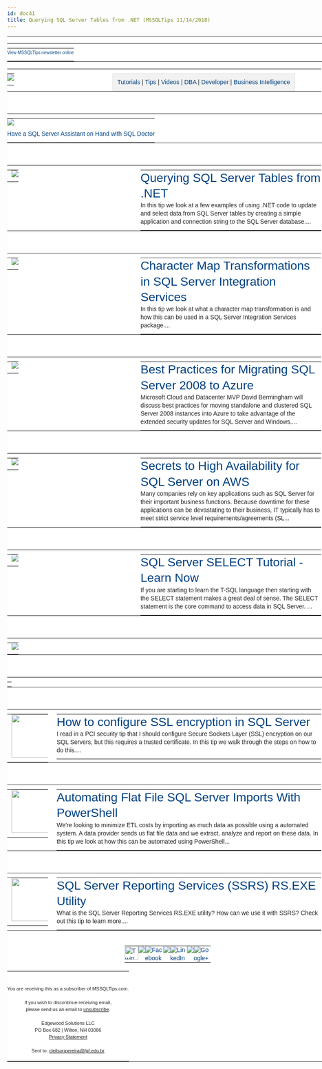 ```yaml
---
id: doc41
title: Querying SQL Server Tables from .NET (MSSQLTips 11/14/2018)
---
```



<tbody><tr style="vertical-align:top;text-align:left;padding:0" align="left">
<td style="word-break:break-word;border-collapse:collapse!important;vertical-align:top;text-align:center;color:#222222;font-family:Helvetica,Arial,sans-serif;font-weight:normal;line-height:19px;font-size:14px;margin:0;padding:0" valign="top" align="center">
<center style="width:100%;min-width:745px">
<table style="border-spacing:0;border-collapse:collapse;vertical-align:top;text-align:inherit;width:745px;margin:0 auto;padding:0;background:#ffffff" bgcolor="#ffffff">
<tbody><tr style="vertical-align:top;text-align:left;padding:0" align="left">
<td style="word-break:break-word;border-collapse:collapse!important;vertical-align:top;text-align:left;color:#222222;font-family:Helvetica,Arial,sans-serif;font-weight:normal;line-height:19px;font-size:14px;margin:0;padding:0" valign="top" align="left">
<table style="border-spacing:0;border-collapse:collapse;vertical-align:top;text-align:left;width:100%;display:block;background:white;padding:0px" bgcolor="white">
<tbody><tr style="vertical-align:top;text-align:left;padding:0" align="left">
<td style="word-break:break-word;border-collapse:collapse!important;vertical-align:top;text-align:left;color:#222222;font-family:Helvetica,Arial,sans-serif;font-weight:normal;line-height:19px;font-size:14px;margin:0;padding:10px 0px 0px" valign="top" align="left">
<table style="border-spacing:0;border-collapse:collapse;vertical-align:top;text-align:left;width:745px;margin:0 auto;padding:0">
<tbody><tr style="vertical-align:top;text-align:left;padding:0" align="left">
<td style="text-align:center;word-break:break-word;border-collapse:collapse!important;vertical-align:top;color:#222222;font-family:Helvetica,Arial,sans-serif;font-weight:normal;line-height:19px;font-size:14px;margin:0;padding:0px 0px 10px" valign="top" align="center">
<small style="font-size:10px"><a href="https://www.mssqltips.com/tc.asp?n=3775&amp;u=184094&amp;l=https://www.mssqltips.com/newsletterarchive.asp?id=3775" style="color:#004080;text-decoration:none" target="_blank" data-saferedirecturl="https://www.google.com/url?hl=pt-BR&amp;q=https://www.mssqltips.com/tc.asp?n%3D3775%26u%3D184094%26l%3Dhttps://www.mssqltips.com/newsletterarchive.asp?id%3D3775&amp;source=gmail&amp;ust=1571155770301000&amp;usg=AFQjCNGt7-XfYdeBZ7DOul99NS5zr3dmcw">View MSSQLTips newsletter online</a></small>
</td>
<td style="word-break:break-word;border-collapse:collapse!important;vertical-align:top;text-align:left;width:0px;color:#222222;font-family:Helvetica,Arial,sans-serif;font-weight:normal;line-height:19px;font-size:14px;margin:0;padding:0" valign="top" align="left"></td>
</tr>
</tbody></table>
</td>
</tr>
</tbody></table>
<table style="border-spacing:0;border-collapse:collapse;vertical-align:top;text-align:left;width:100%;display:block;background:white;padding:0px" bgcolor="white">
<tbody><tr style="vertical-align:top;text-align:left;padding:0" align="left">
<td style="word-break:break-word;border-collapse:collapse!important;vertical-align:top;text-align:left;color:#222222;font-family:Helvetica,Arial,sans-serif;font-weight:normal;line-height:19px;font-size:14px;margin:0;padding:10px 20px 0px 0px" valign="top" align="left">
<table style="border-spacing:0;border-collapse:collapse;vertical-align:top;text-align:left;width:225px;margin:0 auto;padding:0">
<tbody><tr style="vertical-align:top;text-align:left;padding:0" align="left">
<td style="word-break:break-word;border-collapse:collapse!important;vertical-align:top;text-align:left;color:#222222;font-family:Helvetica,Arial,sans-serif;font-weight:normal;line-height:19px;font-size:14px;margin:0;padding:0px 0px 10px" valign="top" align="left">
<a href="https://www.mssqltips.com/tc.asp?n=3775&amp;u=184094&amp;l=https://www.mssqltips.com" style="color:#004080;text-decoration:none" target="_blank" data-saferedirecturl="https://www.google.com/url?hl=pt-BR&amp;q=https://www.mssqltips.com/tc.asp?n%3D3775%26u%3D184094%26l%3Dhttps://www.mssqltips.com&amp;source=gmail&amp;ust=1571155770301000&amp;usg=AFQjCNFfbMc_uWmWcCRlK5uhsFC_-9qL3w"><img src="https://ci6.googleusercontent.com/proxy/DT-YEvyEEyGy-4XS_12jRVo8a6oru9WvdMvbdVI9w68CraXwkyMlt0CAamzdQDhw28Z68fRF2ajWnP9gN3IG0EVc5s3zLP8I_TU=s0-d-e1-ft#https://www.mssqltips.com/images/poweredbyMSSQLTips.png" style="outline:none;text-decoration:none;width:auto;max-width:100%;clear:both;display:block;border:none"></a>
</td>
<td style="word-break:break-word;border-collapse:collapse!important;vertical-align:top;text-align:left;width:0px;color:#222222;font-family:Helvetica,Arial,sans-serif;font-weight:normal;line-height:19px;font-size:14px;margin:0;padding:0" valign="top" align="left"></td>
</tr>
</tbody></table>
</td>
<td style="word-break:break-word;border-collapse:collapse!important;vertical-align:top;text-align:left;color:#222222;font-family:Helvetica,Arial,sans-serif;font-weight:normal;line-height:19px;font-size:14px;margin:0;padding:10px 0px 0px" valign="top" align="left">
<table style="border-spacing:0;border-collapse:collapse;vertical-align:top;text-align:left;width:485px;margin:0 auto;padding:0">
<tbody><tr style="vertical-align:top;text-align:left;padding:0" align="left">
<td style="word-break:break-word;border-collapse:collapse!important;vertical-align:top;text-align:center;color:#222222;font-family:Helvetica,Arial,sans-serif;font-weight:normal;line-height:19px;font-size:14px;background:#f2f2f2;margin:0;padding:10px;border:1px solid #d9d9d9" valign="top" bgcolor="#f2f2f2" align="center">
<a href="https://www.mssqltips.com/tc.asp?n=3775&amp;u=184094&amp;l=https://www.mssqltips.com/sql-server-tutorials/" style="color:#004080;text-decoration:none" target="_blank" data-saferedirecturl="https://www.google.com/url?hl=pt-BR&amp;q=https://www.mssqltips.com/tc.asp?n%3D3775%26u%3D184094%26l%3Dhttps://www.mssqltips.com/sql-server-tutorials/&amp;source=gmail&amp;ust=1571155770301000&amp;usg=AFQjCNGfJfmJb_VWSmMIxmFPq0Wvk0wRNw">Tutorials</a>
| <a href="https://www.mssqltips.com/tc.asp?n=3775&amp;u=184094&amp;l=https://www.mssqltips.com/sql-server-categories/" style="color:#004080;text-decoration:none" target="_blank" data-saferedirecturl="https://www.google.com/url?hl=pt-BR&amp;q=https://www.mssqltips.com/tc.asp?n%3D3775%26u%3D184094%26l%3Dhttps://www.mssqltips.com/sql-server-categories/&amp;source=gmail&amp;ust=1571155770301000&amp;usg=AFQjCNEUCJwan6mv80OKXIIBs7tKf7nlHQ">Tips</a>
| <a href="https://www.mssqltips.com/tc.asp?n=3775&amp;u=184094&amp;l=https://www.mssqltips.com/sql-server-webcasts/" style="color:#004080;text-decoration:none" target="_blank" data-saferedirecturl="https://www.google.com/url?hl=pt-BR&amp;q=https://www.mssqltips.com/tc.asp?n%3D3775%26u%3D184094%26l%3Dhttps://www.mssqltips.com/sql-server-webcasts/&amp;source=gmail&amp;ust=1571155770301000&amp;usg=AFQjCNF7TLj_QNCOcd9hMfHhwCAgEH09Hw">Videos</a>
| <a href="https://www.mssqltips.com/tc.asp?n=3775&amp;u=184094&amp;l=https://www.mssqltips.com/sql-server-dba-resources/" style="color:#004080;text-decoration:none" target="_blank" data-saferedirecturl="https://www.google.com/url?hl=pt-BR&amp;q=https://www.mssqltips.com/tc.asp?n%3D3775%26u%3D184094%26l%3Dhttps://www.mssqltips.com/sql-server-dba-resources/&amp;source=gmail&amp;ust=1571155770301000&amp;usg=AFQjCNGfFvSs89yW2MCyW7g_cESQ5Z1t1g">DBA</a>
| <a href="https://www.mssqltips.com/tc.asp?n=3775&amp;u=184094&amp;l=https://www.mssqltips.com/sql-server-developer-resources/" style="color:#004080;text-decoration:none" target="_blank" data-saferedirecturl="https://www.google.com/url?hl=pt-BR&amp;q=https://www.mssqltips.com/tc.asp?n%3D3775%26u%3D184094%26l%3Dhttps://www.mssqltips.com/sql-server-developer-resources/&amp;source=gmail&amp;ust=1571155770301000&amp;usg=AFQjCNFTRxQvf6m-Pt6frx4mX09WvsW9Mg">Developer</a>
| <a href="https://www.mssqltips.com/tc.asp?n=3775&amp;u=184094&amp;l=https://www.mssqltips.com/sql-server-business-intelligence-resources/" style="color:#004080;text-decoration:none" target="_blank" data-saferedirecturl="https://www.google.com/url?hl=pt-BR&amp;q=https://www.mssqltips.com/tc.asp?n%3D3775%26u%3D184094%26l%3Dhttps://www.mssqltips.com/sql-server-business-intelligence-resources/&amp;source=gmail&amp;ust=1571155770301000&amp;usg=AFQjCNFNthEFuIZK2DiqCh15K574iiFskQ">Business Intelligence</a>
</td>
<td style="word-break:break-word;border-collapse:collapse!important;vertical-align:top;text-align:left;width:0px;color:#222222;font-family:Helvetica,Arial,sans-serif;font-weight:normal;line-height:19px;font-size:14px;margin:0;padding:0" valign="top" align="left"></td>
</tr>
</tbody></table>
</td>
</tr>
</tbody></table>
<br>
<table style="border-spacing:0;border-collapse:collapse;vertical-align:top;text-align:center;width:100%;display:block;background:white;padding:0px" bgcolor="white">
<tbody><tr style="vertical-align:top;text-align:center;padding:0" align="center">
<td style="word-break:break-word;border-collapse:collapse!important;vertical-align:top;text-align:center;color:#222222;font-family:Helvetica,Arial,sans-serif;font-weight:normal;line-height:19px;font-size:14px;margin:0;padding:10px 0px 0px" valign="top" align="center">
<table style="border-spacing:0;border-collapse:collapse;vertical-align:top;text-align:center;width:745px;margin:0 auto;padding:0">
<tbody><tr style="vertical-align:top;text-align:center;padding:0" align="left">
<td colspan="2" style="word-break:break-word;border-collapse:collapse!important;vertical-align:top;text-align:center;color:#222222;font-family:Helvetica,Arial,sans-serif;font-weight:normal;line-height:19px;font-size:14px;margin:0;padding:0px 0px 10px" valign="top" align="center">
<a href="https://www.mssqltips.com/tc.asp?n=3775&amp;u=184094&amp;b=1926&amp;l=https://www.idera.com/productssolutions/sqlserver/sqldoctor/freetrialsubscriptionform?utm_source=mssqltips&amp;utm_medium=advertising&amp;utm_campaign=sqldoctor&amp;utm_content=bn728" style="color:#004080;text-decoration:none" target="_blank" data-saferedirecturl="https://www.google.com/url?hl=pt-BR&amp;q=https://www.mssqltips.com/tc.asp?n%3D3775%26u%3D184094%26b%3D1926%26l%3Dhttps://www.idera.com/productssolutions/sqlserver/sqldoctor/freetrialsubscriptionform?utm_source%3Dmssqltips%26utm_medium%3Dadvertising%26utm_campaign%3Dsqldoctor%26utm_content%3Dbn728&amp;source=gmail&amp;ust=1571155770301000&amp;usg=AFQjCNGYnNmqPMcxij0Cl62OLctUAg91JA"><img src="https://ci4.googleusercontent.com/proxy/eIYUMXnwsfdAl6KJcfmFTeH6CIFXkDTzyO5hSObNdJMQsI0OWF2jYyfHw5hylmPgGOrs4RXK_3Rlj3hIw31c5MFjRg5jWVDClLEh4KdQZNMXkjiT2WKN3Bo=s0-d-e1-ft#https://www.mssqltips.com/absolutebm/banners/Idera_7523-Doc-728x90.jpg" style="outline:none;text-decoration:none;width:auto;max-width:100%;clear:both;display:block;border:none"></a>
</td>
</tr>
<tr style="vertical-align:top;text-align:center;padding:0" align="center">
<td style="word-break:break-word;border-collapse:collapse!important;vertical-align:top;text-align:center;color:#222222;font-family:Helvetica,Arial,sans-serif;font-weight:normal;line-height:19px;font-size:14px;margin:0;padding:0px 0px 10px" valign="top" align="center">
<a href="https://www.mssqltips.com/tc.asp?n=3775&amp;u=184094&amp;b=1926&amp;l=https://www.idera.com/productssolutions/sqlserver/sqldoctor/freetrialsubscriptionform?utm_source=mssqltips&amp;utm_medium=advertising&amp;utm_campaign=sqldoctor&amp;utm_content=bn728" style="color:#004080;text-decoration:none" target="_blank" data-saferedirecturl="https://www.google.com/url?hl=pt-BR&amp;q=https://www.mssqltips.com/tc.asp?n%3D3775%26u%3D184094%26b%3D1926%26l%3Dhttps://www.idera.com/productssolutions/sqlserver/sqldoctor/freetrialsubscriptionform?utm_source%3Dmssqltips%26utm_medium%3Dadvertising%26utm_campaign%3Dsqldoctor%26utm_content%3Dbn728&amp;source=gmail&amp;ust=1571155770301000&amp;usg=AFQjCNGYnNmqPMcxij0Cl62OLctUAg91JA">Have a SQL Server Assistant on Hand with SQL Doctor</a>
</td>
<td style="word-break:break-word;border-collapse:collapse!important;vertical-align:top;text-align:center;width:0px;color:#222222;font-family:Helvetica,Arial,sans-serif;font-weight:normal;line-height:19px;font-size:14px;margin:0;padding:0" valign="top" align="center"></td>
</tr>
</tbody></table>
</td>
</tr>
</tbody></table>
<br>
<table style="border-spacing:0;border-collapse:collapse;vertical-align:top;text-align:left;width:100%;display:block;background:white;padding:0px" bgcolor="white"><tbody><tr style="vertical-align:top;text-align:left;padding:0" align="left"><td style="word-break:break-word;border-collapse:collapse!important;vertical-align:top;text-align:left;color:#222222;font-family:Helvetica,Arial,sans-serif;font-weight:normal;line-height:19px;font-size:14px;margin:0;padding:10px 20px 0px 0px" valign="top" align="left">
<table style="border-spacing:0;border-collapse:collapse;vertical-align:top;text-align:left;width:290px;margin:0 auto;padding:0"><tbody><tr style="vertical-align:top;text-align:left;padding:0" align="left"><td style="word-break:break-word;border-collapse:collapse!important;vertical-align:top;text-align:left;color:#222222;font-family:Helvetica,Arial,sans-serif;font-weight:normal;line-height:19px;font-size:14px;margin:0;padding:0px 0px 10px 10px" valign="top" align="left">
<a href="https://www.mssqltips.com/tc.asp?n=3775&amp;u=184094&amp;l=https://www.mssqltips.com/sqlservertip/5771/querying-sql-server-tables-from-net/?utm_source=dailynewsletter&amp;utm_medium=email&amp;utm_content=image&amp;utm_campaign=20181114" style="color:#004080;text-decoration:none" target="_blank" data-saferedirecturl="https://www.google.com/url?hl=pt-BR&amp;q=https://www.mssqltips.com/tc.asp?n%3D3775%26u%3D184094%26l%3Dhttps://www.mssqltips.com/sqlservertip/5771/querying-sql-server-tables-from-net/?utm_source%3Ddailynewsletter%26utm_medium%3Demail%26utm_content%3Dimage%26utm_campaign%3D20181114&amp;source=gmail&amp;ust=1571155770301000&amp;usg=AFQjCNHLzHjYHZs-LzRe2WOhlU1ruGx2zg">
<img src="https://ci6.googleusercontent.com/proxy/RZrtd8NNFUib-45NAKowB7yJCqZp-hYG9azxObAnDMFmSlAVCuTnEo4WkPuOh2QFuOKllOG9a1B-ue23DJxfvO8uemnyNtrlM0mZyGAyXsP308Ct1zSs=s0-d-e1-ft#https://www.mssqltips.com/images_newsletter/5771_NewsletterImage.PNG" style="outline:none;text-decoration:none;width:auto;max-width:100%;clear:both;display:block;border:none"></a>
</td>
<td style="word-break:break-word;border-collapse:collapse!important;vertical-align:top;text-align:left;width:0px;color:#222222;font-family:Helvetica,Arial,sans-serif;font-weight:normal;line-height:19px;font-size:14px;margin:0;padding:0" valign="top" align="left"></td>
</tr></tbody></table></td>
<td style="word-break:break-word;border-collapse:collapse!important;vertical-align:top;text-align:left;color:#222222;font-family:Helvetica,Arial,sans-serif;font-weight:normal;line-height:19px;font-size:14px;margin:0;padding:10px 0px 0px" valign="top" align="left">
<table style="border-spacing:0;border-collapse:collapse;vertical-align:top;text-align:left;width:420px;margin:0 auto;padding:0"><tbody><tr style="vertical-align:top;text-align:left;padding:0" align="left"><td style="word-break:break-word;border-collapse:collapse!important;vertical-align:top;text-align:left;color:#222222;font-family:Helvetica,Arial,sans-serif;font-weight:normal;line-height:19px;font-size:14px;margin:0;padding:0px 0px 10px" valign="top" align="left">
<h4 style="color:#222222;font-family:Helvetica,Arial,sans-serif;font-weight:normal;text-align:left;line-height:1.3;word-break:normal;font-size:28px;margin:0;padding:0" align="left"><a href="https://www.mssqltips.com/tc.asp?n=3775&amp;u=184094&amp;l=https://www.mssqltips.com/sqlservertip/5771/querying-sql-server-tables-from-net/?utm_source=dailynewsletter&amp;utm_medium=email&amp;utm_content=headline&amp;utm_campaign=20181114" style="color:#004080;text-decoration:none" target="_blank" data-saferedirecturl="https://www.google.com/url?hl=pt-BR&amp;q=https://www.mssqltips.com/tc.asp?n%3D3775%26u%3D184094%26l%3Dhttps://www.mssqltips.com/sqlservertip/5771/querying-sql-server-tables-from-net/?utm_source%3Ddailynewsletter%26utm_medium%3Demail%26utm_content%3Dheadline%26utm_campaign%3D20181114&amp;source=gmail&amp;ust=1571155770302000&amp;usg=AFQjCNHXTankcu3xf7ubXWb0vFSYErOgCw">
Querying SQL Server Tables from .NET</a></h4>
In this tip we look at a few examples of using .NET code to update and select data from SQL Server tables by creating a simple application and connection string to the SQL Server database....
</td>
<td style="word-break:break-word;border-collapse:collapse!important;vertical-align:top;text-align:left;width:0px;color:#222222;font-family:Helvetica,Arial,sans-serif;font-weight:normal;line-height:19px;font-size:14px;margin:0;padding:0" valign="top" align="left"></td>
</tr></tbody></table></td>
</tr></tbody></table><br>
<table style="border-spacing:0;border-collapse:collapse;vertical-align:top;text-align:left;width:100%;display:block;background:white;padding:0px" bgcolor="white"><tbody><tr style="vertical-align:top;text-align:left;padding:0" align="left"><td style="word-break:break-word;border-collapse:collapse!important;vertical-align:top;text-align:left;color:#222222;font-family:Helvetica,Arial,sans-serif;font-weight:normal;line-height:19px;font-size:14px;margin:0;padding:10px 20px 0px 0px" valign="top" align="left">
<table style="border-spacing:0;border-collapse:collapse;vertical-align:top;text-align:left;width:290px;margin:0 auto;padding:0"><tbody><tr style="vertical-align:top;text-align:left;padding:0" align="left"><td style="word-break:break-word;border-collapse:collapse!important;vertical-align:top;text-align:left;color:#222222;font-family:Helvetica,Arial,sans-serif;font-weight:normal;line-height:19px;font-size:14px;margin:0;padding:0px 0px 10px 10px" valign="top" align="left">
<a href="https://www.mssqltips.com/tc.asp?n=3775&amp;u=184094&amp;l=https://www.mssqltips.com/sqlservertip/5754/character-map-transformations-in-sql-server-integration-services/?utm_source=dailynewsletter&amp;utm_medium=email&amp;utm_content=image&amp;utm_campaign=20181114" style="color:#004080;text-decoration:none" target="_blank" data-saferedirecturl="https://www.google.com/url?hl=pt-BR&amp;q=https://www.mssqltips.com/tc.asp?n%3D3775%26u%3D184094%26l%3Dhttps://www.mssqltips.com/sqlservertip/5754/character-map-transformations-in-sql-server-integration-services/?utm_source%3Ddailynewsletter%26utm_medium%3Demail%26utm_content%3Dimage%26utm_campaign%3D20181114&amp;source=gmail&amp;ust=1571155770302000&amp;usg=AFQjCNELkjwd2e_Fy6z-X8wpPRvSXJNRrg">
<img src="https://ci3.googleusercontent.com/proxy/8_Ns6lAc6_VGiFgiRY8_3-mfmjMdfy6DfmGtjVrB-bjHbfc-RMI1CPmQv8P-7zufOLSYJMQm6D11KxPt9ZCDPMYAOkkE1V5enYYB3HdHOqkeuHY1Da8L=s0-d-e1-ft#https://www.mssqltips.com/images_newsletter/5754_NewsletterImage.PNG" style="outline:none;text-decoration:none;width:auto;max-width:100%;clear:both;display:block;border:none"></a>
</td>
<td style="word-break:break-word;border-collapse:collapse!important;vertical-align:top;text-align:left;width:0px;color:#222222;font-family:Helvetica,Arial,sans-serif;font-weight:normal;line-height:19px;font-size:14px;margin:0;padding:0" valign="top" align="left"></td>
</tr></tbody></table></td>
<td style="word-break:break-word;border-collapse:collapse!important;vertical-align:top;text-align:left;color:#222222;font-family:Helvetica,Arial,sans-serif;font-weight:normal;line-height:19px;font-size:14px;margin:0;padding:10px 0px 0px" valign="top" align="left">
<table style="border-spacing:0;border-collapse:collapse;vertical-align:top;text-align:left;width:420px;margin:0 auto;padding:0"><tbody><tr style="vertical-align:top;text-align:left;padding:0" align="left"><td style="word-break:break-word;border-collapse:collapse!important;vertical-align:top;text-align:left;color:#222222;font-family:Helvetica,Arial,sans-serif;font-weight:normal;line-height:19px;font-size:14px;margin:0;padding:0px 0px 10px" valign="top" align="left">
<h4 style="color:#222222;font-family:Helvetica,Arial,sans-serif;font-weight:normal;text-align:left;line-height:1.3;word-break:normal;font-size:28px;margin:0;padding:0" align="left"><a href="https://www.mssqltips.com/tc.asp?n=3775&amp;u=184094&amp;l=https://www.mssqltips.com/sqlservertip/5754/character-map-transformations-in-sql-server-integration-services/?utm_source=dailynewsletter&amp;utm_medium=email&amp;utm_content=headline&amp;utm_campaign=20181114" style="color:#004080;text-decoration:none" target="_blank" data-saferedirecturl="https://www.google.com/url?hl=pt-BR&amp;q=https://www.mssqltips.com/tc.asp?n%3D3775%26u%3D184094%26l%3Dhttps://www.mssqltips.com/sqlservertip/5754/character-map-transformations-in-sql-server-integration-services/?utm_source%3Ddailynewsletter%26utm_medium%3Demail%26utm_content%3Dheadline%26utm_campaign%3D20181114&amp;source=gmail&amp;ust=1571155770302000&amp;usg=AFQjCNENi9S2IkVdpu1tUnKPpN_n-UjtoA">
Character Map Transformations in SQL Server Integration Services</a></h4>
In this tip we look at what a character map transformation is and how this can be used in a SQL Server Integration Services package....
</td>
<td style="word-break:break-word;border-collapse:collapse!important;vertical-align:top;text-align:left;width:0px;color:#222222;font-family:Helvetica,Arial,sans-serif;font-weight:normal;line-height:19px;font-size:14px;margin:0;padding:0" valign="top" align="left"></td>
</tr></tbody></table></td>
</tr></tbody></table><br>
<table style="border-spacing:0;border-collapse:collapse;vertical-align:top;text-align:left;width:100%;display:block;background:white;padding:0px" bgcolor="white"><tbody><tr style="vertical-align:top;text-align:left;padding:0" align="left"><td style="word-break:break-word;border-collapse:collapse!important;vertical-align:top;text-align:left;color:#222222;font-family:Helvetica,Arial,sans-serif;font-weight:normal;line-height:19px;font-size:14px;margin:0;padding:10px 20px 0px 0px" valign="top" align="left">
<table style="border-spacing:0;border-collapse:collapse;vertical-align:top;text-align:left;width:290px;margin:0 auto;padding:0"><tbody><tr style="vertical-align:top;text-align:left;padding:0" align="left"><td style="word-break:break-word;border-collapse:collapse!important;vertical-align:top;text-align:left;color:#222222;font-family:Helvetica,Arial,sans-serif;font-weight:normal;line-height:19px;font-size:14px;margin:0;padding:0px 0px 10px 10px" valign="top" align="left">
<a href="https://www.mssqltips.com/tc.asp?n=3775&amp;u=184094&amp;l=https://www.mssqltips.com/webcastSignupPage.asp?id=737&amp;src=MSSQLTipsNL20181114" style="color:#004080;text-decoration:none" target="_blank" data-saferedirecturl="https://www.google.com/url?hl=pt-BR&amp;q=https://www.mssqltips.com/tc.asp?n%3D3775%26u%3D184094%26l%3Dhttps://www.mssqltips.com/webcastSignupPage.asp?id%3D737%26src%3DMSSQLTipsNL20181114&amp;source=gmail&amp;ust=1571155770302000&amp;usg=AFQjCNEBCKYwvVCE9ZiHMlEC1CA4_4spqg">
<img src="https://ci5.googleusercontent.com/proxy/fi9IOlvdVyIC0KDTwQwh3oHXK4ky7koZBt3XYnu6XKytkpRH5uDbIWuH1aWts7QvkuUmbE87mhpYHsUm4KViLST_tTR2FvE4RmImf4OfGoI=s0-d-e1-ft#https://www.mssqltips.com/images_webcast/737_WebcastImage.png" style="outline:none;text-decoration:none;width:auto;max-width:100%;clear:both;display:block;border:none"></a>
</td>
<td style="word-break:break-word;border-collapse:collapse!important;vertical-align:top;text-align:left;width:0px;color:#222222;font-family:Helvetica,Arial,sans-serif;font-weight:normal;line-height:19px;font-size:14px;margin:0;padding:0" valign="top" align="left"></td>
</tr></tbody></table></td>
<td style="word-break:break-word;border-collapse:collapse!important;vertical-align:top;text-align:left;color:#222222;font-family:Helvetica,Arial,sans-serif;font-weight:normal;line-height:19px;font-size:14px;margin:0;padding:10px 0px 0px" valign="top" align="left">
<table style="border-spacing:0;border-collapse:collapse;vertical-align:top;text-align:left;width:420px;margin:0 auto;padding:0"><tbody><tr style="vertical-align:top;text-align:left;padding:0" align="left"><td style="word-break:break-word;border-collapse:collapse!important;vertical-align:top;text-align:left;color:#222222;font-family:Helvetica,Arial,sans-serif;font-weight:normal;line-height:19px;font-size:14px;margin:0;padding:0px 0px 10px" valign="top" align="left">
<h4 style="color:#222222;font-family:Helvetica,Arial,sans-serif;font-weight:normal;text-align:left;line-height:1.3;word-break:normal;font-size:28px;margin:0;padding:0" align="left"><a href="https://www.mssqltips.com/tc.asp?n=3775&amp;u=184094&amp;l=https://www.mssqltips.com/webcastSignupPage.asp?id=737&amp;src=MSSQLTipsNL20181114" style="color:#004080;text-decoration:none" target="_blank" data-saferedirecturl="https://www.google.com/url?hl=pt-BR&amp;q=https://www.mssqltips.com/tc.asp?n%3D3775%26u%3D184094%26l%3Dhttps://www.mssqltips.com/webcastSignupPage.asp?id%3D737%26src%3DMSSQLTipsNL20181114&amp;source=gmail&amp;ust=1571155770302000&amp;usg=AFQjCNEBCKYwvVCE9ZiHMlEC1CA4_4spqg">
Best Practices for Migrating SQL Server 2008 to Azure</a></h4>
Microsoft Cloud and Datacenter MVP David Bermingham will discuss best practices for moving standalone and clustered SQL Server 2008 instances into Azure to take advantage of the extended security updates for SQL Server and Windows....
</td>
<td style="word-break:break-word;border-collapse:collapse!important;vertical-align:top;text-align:left;width:0px;color:#222222;font-family:Helvetica,Arial,sans-serif;font-weight:normal;line-height:19px;font-size:14px;margin:0;padding:0" valign="top" align="left"></td>
</tr></tbody></table></td>
</tr></tbody></table><br>
<table style="border-spacing:0;border-collapse:collapse;vertical-align:top;text-align:left;width:100%;display:block;background:white;padding:0px" bgcolor="white"><tbody><tr style="vertical-align:top;text-align:left;padding:0" align="left"><td style="word-break:break-word;border-collapse:collapse!important;vertical-align:top;text-align:left;color:#222222;font-family:Helvetica,Arial,sans-serif;font-weight:normal;line-height:19px;font-size:14px;margin:0;padding:10px 20px 0px 0px" valign="top" align="left">
<table style="border-spacing:0;border-collapse:collapse;vertical-align:top;text-align:left;width:290px;margin:0 auto;padding:0"><tbody><tr style="vertical-align:top;text-align:left;padding:0" align="left"><td style="word-break:break-word;border-collapse:collapse!important;vertical-align:top;text-align:left;color:#222222;font-family:Helvetica,Arial,sans-serif;font-weight:normal;line-height:19px;font-size:14px;margin:0;padding:0px 0px 10px 10px" valign="top" align="left">
<a href="https://www.mssqltips.com/tc.asp?n=3775&amp;u=184094&amp;l=https://www.mssqltips.com/sql-server-whitepaper/149/secrets-to-fast-easy-high-availability-for-sql-server-in-amazon-web-services/" style="color:#004080;text-decoration:none" target="_blank" data-saferedirecturl="https://www.google.com/url?hl=pt-BR&amp;q=https://www.mssqltips.com/tc.asp?n%3D3775%26u%3D184094%26l%3Dhttps://www.mssqltips.com/sql-server-whitepaper/149/secrets-to-fast-easy-high-availability-for-sql-server-in-amazon-web-services/&amp;source=gmail&amp;ust=1571155770302000&amp;usg=AFQjCNF7y_Welhsprnyrm3qrsmk1JiBgVw">
<img src="https://ci6.googleusercontent.com/proxy/WvLlEVA1xBvrxZGRgZI6bkvhX9WlohS2it-MK_-9ZtM_WTvVWRvowemVvsY2w2n_ESMNWrT8T_P6Z3HKyHx9grASjhmcwNt3ERXleIlrvl3n29sK_zw=s0-d-e1-ft#https://www.mssqltips.com/images_whitepaper/149_WhitepaperImage.png" style="outline:none;text-decoration:none;width:auto;max-width:100%;clear:both;display:block;border:none"></a>
</td>
<td style="word-break:break-word;border-collapse:collapse!important;vertical-align:top;text-align:left;width:0px;color:#222222;font-family:Helvetica,Arial,sans-serif;font-weight:normal;line-height:19px;font-size:14px;margin:0;padding:0" valign="top" align="left"></td>
</tr></tbody></table></td>
<td style="word-break:break-word;border-collapse:collapse!important;vertical-align:top;text-align:left;color:#222222;font-family:Helvetica,Arial,sans-serif;font-weight:normal;line-height:19px;font-size:14px;margin:0;padding:10px 0px 0px" valign="top" align="left">
<table style="border-spacing:0;border-collapse:collapse;vertical-align:top;text-align:left;width:420px;margin:0 auto;padding:0"><tbody><tr style="vertical-align:top;text-align:left;padding:0" align="left"><td style="word-break:break-word;border-collapse:collapse!important;vertical-align:top;text-align:left;color:#222222;font-family:Helvetica,Arial,sans-serif;font-weight:normal;line-height:19px;font-size:14px;margin:0;padding:0px 0px 10px" valign="top" align="left">
<h4 style="color:#222222;font-family:Helvetica,Arial,sans-serif;font-weight:normal;text-align:left;line-height:1.3;word-break:normal;font-size:28px;margin:0;padding:0" align="left"><a href="https://www.mssqltips.com/tc.asp?n=3775&amp;u=184094&amp;l=https://www.mssqltips.com/sql-server-whitepaper/149/secrets-to-fast-easy-high-availability-for-sql-server-in-amazon-web-services/" style="color:#004080;text-decoration:none" target="_blank" data-saferedirecturl="https://www.google.com/url?hl=pt-BR&amp;q=https://www.mssqltips.com/tc.asp?n%3D3775%26u%3D184094%26l%3Dhttps://www.mssqltips.com/sql-server-whitepaper/149/secrets-to-fast-easy-high-availability-for-sql-server-in-amazon-web-services/&amp;source=gmail&amp;ust=1571155770302000&amp;usg=AFQjCNF7y_Welhsprnyrm3qrsmk1JiBgVw">
Secrets to High Availability for SQL Server on AWS</a></h4>
Many companies rely on key applications such as SQL Server for their important business functions. Because downtime for these applications can be devastating to their business, IT typically has to meet strict service level requirements/agreements (SL...
</td>
<td style="word-break:break-word;border-collapse:collapse!important;vertical-align:top;text-align:left;width:0px;color:#222222;font-family:Helvetica,Arial,sans-serif;font-weight:normal;line-height:19px;font-size:14px;margin:0;padding:0" valign="top" align="left"></td>
</tr></tbody></table></td>
</tr></tbody></table><br>
<table style="border-spacing:0;border-collapse:collapse;vertical-align:top;text-align:left;width:100%;display:block;background:white;padding:0px" bgcolor="white"><tbody><tr style="vertical-align:top;text-align:left;padding:0" align="left"><td style="word-break:break-word;border-collapse:collapse!important;vertical-align:top;text-align:left;color:#222222;font-family:Helvetica,Arial,sans-serif;font-weight:normal;line-height:19px;font-size:14px;margin:0;padding:10px 20px 0px 0px" valign="top" align="left">
<table style="border-spacing:0;border-collapse:collapse;vertical-align:top;text-align:left;width:290px;margin:0 auto;padding:0"><tbody><tr style="vertical-align:top;text-align:left;padding:0" align="left"><td style="word-break:break-word;border-collapse:collapse!important;vertical-align:top;text-align:left;color:#222222;font-family:Helvetica,Arial,sans-serif;font-weight:normal;line-height:19px;font-size:14px;margin:0;padding:0px 0px 10px 10px" valign="top" align="left">
<a href="https://www.mssqltips.com/tc.asp?n=3775&amp;u=184094&amp;l=http://www.mssqltips.com/sqlservertutorial/10/select-command-for-sql-server/" style="color:#004080;text-decoration:none" target="_blank" data-saferedirecturl="https://www.google.com/url?hl=pt-BR&amp;q=https://www.mssqltips.com/tc.asp?n%3D3775%26u%3D184094%26l%3Dhttp://www.mssqltips.com/sqlservertutorial/10/select-command-for-sql-server/&amp;source=gmail&amp;ust=1571155770302000&amp;usg=AFQjCNGgjm0097kIIFZ425YW4Rde46pBzw">
<img src="https://ci3.googleusercontent.com/proxy/n1RhozPEn4JToxJP9S7tVwRadig0klvOGa_uealIBHN787HKslOWbUxknP9tiOdCRAQAT6jf-b3Z3Ooud7PZNPKT-mR4Bv2QzysTtwdhHdTAAlU=s0-d-e1-ft#https://www.mssqltips.com/images_tutorials/179_TutorialImage.png" style="outline:none;text-decoration:none;width:auto;max-width:100%;clear:both;display:block;border:none"></a>
</td>
<td style="word-break:break-word;border-collapse:collapse!important;vertical-align:top;text-align:left;width:0px;color:#222222;font-family:Helvetica,Arial,sans-serif;font-weight:normal;line-height:19px;font-size:14px;margin:0;padding:0" valign="top" align="left"></td>
</tr></tbody></table></td>
<td style="word-break:break-word;border-collapse:collapse!important;vertical-align:top;text-align:left;color:#222222;font-family:Helvetica,Arial,sans-serif;font-weight:normal;line-height:19px;font-size:14px;margin:0;padding:10px 0px 0px" valign="top" align="left">
<table style="border-spacing:0;border-collapse:collapse;vertical-align:top;text-align:left;width:420px;margin:0 auto;padding:0"><tbody><tr style="vertical-align:top;text-align:left;padding:0" align="left"><td style="word-break:break-word;border-collapse:collapse!important;vertical-align:top;text-align:left;color:#222222;font-family:Helvetica,Arial,sans-serif;font-weight:normal;line-height:19px;font-size:14px;margin:0;padding:0px 0px 10px" valign="top" align="left">
<h4 style="color:#222222;font-family:Helvetica,Arial,sans-serif;font-weight:normal;text-align:left;line-height:1.3;word-break:normal;font-size:28px;margin:0;padding:0" align="left"><a href="https://www.mssqltips.com/tc.asp?n=3775&amp;u=184094&amp;l=http://www.mssqltips.com/sqlservertutorial/10/select-command-for-sql-server/" style="color:#004080;text-decoration:none" target="_blank" data-saferedirecturl="https://www.google.com/url?hl=pt-BR&amp;q=https://www.mssqltips.com/tc.asp?n%3D3775%26u%3D184094%26l%3Dhttp://www.mssqltips.com/sqlservertutorial/10/select-command-for-sql-server/&amp;source=gmail&amp;ust=1571155770302000&amp;usg=AFQjCNGgjm0097kIIFZ425YW4Rde46pBzw">
SQL Server SELECT Tutorial - Learn Now</a></h4>
If you are starting to learn the T-SQL language then starting with the SELECT statement makes a great deal of sense. The SELECT statement is the core command to access data in SQL Server. ...
</td>
<td style="word-break:break-word;border-collapse:collapse!important;vertical-align:top;text-align:left;width:0px;color:#222222;font-family:Helvetica,Arial,sans-serif;font-weight:normal;line-height:19px;font-size:14px;margin:0;padding:0" valign="top" align="left"></td>
</tr></tbody></table></td>
</tr></tbody></table><br>
<table style="border-spacing:0;border-collapse:collapse;vertical-align:top;text-align:center;width:100%;display:block;background:white;padding:0px" bgcolor="white">
<tbody><tr style="vertical-align:top;text-align:center;padding:0" align="center">
<td style="word-break:break-word;border-collapse:collapse!important;vertical-align:top;text-align:center;color:#222222;font-family:Helvetica,Arial,sans-serif;font-weight:normal;line-height:19px;font-size:14px;margin:0;padding:10px 0px 0px" valign="top" align="center">
<table style="border-spacing:0;border-collapse:collapse;vertical-align:top;text-align:center;width:745px;margin:0 auto;padding:0">
<tbody><tr style="vertical-align:top;text-align:center;padding:0" align="center">
<td style="word-break:break-word;border-collapse:collapse!important;vertical-align:top;text-align:center;color:#222222;font-family:Helvetica,Arial,sans-serif;font-weight:normal;line-height:19px;font-size:14px;margin:0;padding:0px 0px 10px 10px" valign="top" align="center">
<div align="center">
<a href="https://www.mssqltips.com/tc.asp?n=3775&amp;u=184094&amp;b=1943&amp;l=https://www.idera.com/productssolutions/sqlserver/sqldoctor/freetrialsubscriptionform?utm_source=mssqltips&amp;utm_medium=advertising&amp;utm_campaign=sqldoctor&amp;utm_content=bn600" style="color:#004080;text-decoration:none" target="_blank" data-saferedirecturl="https://www.google.com/url?hl=pt-BR&amp;q=https://www.mssqltips.com/tc.asp?n%3D3775%26u%3D184094%26b%3D1943%26l%3Dhttps://www.idera.com/productssolutions/sqlserver/sqldoctor/freetrialsubscriptionform?utm_source%3Dmssqltips%26utm_medium%3Dadvertising%26utm_campaign%3Dsqldoctor%26utm_content%3Dbn600&amp;source=gmail&amp;ust=1571155770302000&amp;usg=AFQjCNECRpJdSOJC0zGTQ8snAG3RqIj6uQ">
<img src="https://ci3.googleusercontent.com/proxy/ippX_6RU0DT520nWs9lZRqpe7IZd3nDFMCGbFVqSgIjPoZXxANKW2RyhmNMhgZOoTIJEz-V2ws6gSVymzoMXoS9Cv6EGJOVcWl4eUHh5Imn2V4ekZ2LqBtlCfWzhbTfi1lFu=s0-d-e1-ft#https://www.mssqltips.com/absolutebm/banners/IDERA-Doc-8756-500x500_20170306.jpg" style="outline:none;text-decoration:none;width:auto;max-width:100%;clear:both;display:block;border:none" border="0"></a>
</div>
</td>
</tr>
</tbody></table>
</td>
</tr>
</tbody></table>
<br>
<table style="border-spacing:0;border-collapse:collapse;vertical-align:top;text-align:left;width:100%;display:block;background:white;padding:0px" bgcolor="white">
<tbody><tr style="vertical-align:top;text-align:left;padding:0" align="left">
<td style="word-break:break-word;border-collapse:collapse!important;vertical-align:top;text-align:left;color:#222222;font-family:Helvetica,Arial,sans-serif;font-weight:normal;line-height:19px;font-size:14px;margin:0;padding:10px 0px 0px" valign="top" align="left">
<table style="border-spacing:0;border-collapse:collapse;vertical-align:top;text-align:left;width:745px;margin:0 auto;padding:0">
<tbody><tr style="vertical-align:top;text-align:left;padding:0" align="left">
<td style="word-break:break-word;border-collapse:collapse!important;vertical-align:top;text-align:left;color:#222222;font-family:Helvetica,Arial,sans-serif;font-weight:normal;line-height:19px;font-size:14px;margin:0;padding:0px 0px 10px 10px" valign="top" align="left">
</td>
</tr>
</tbody></table>
</td>
</tr>
</tbody></table>
<br>
<table style="border-spacing:0;border-collapse:collapse;vertical-align:top;text-align:left;width:100%;display:block;background:white;padding:0px" bgcolor="white"><tbody><tr style="vertical-align:top;text-align:left;padding:0" align="left"><td style="word-break:break-word;border-collapse:collapse!important;vertical-align:top;text-align:left;color:#222222;font-family:Helvetica,Arial,sans-serif;font-weight:normal;line-height:19px;font-size:14px;margin:0;padding:10px 20px 0px 0px" valign="top" align="left">
<table style="border-spacing:0;border-collapse:collapse;vertical-align:top;text-align:left;width:95px;margin:0 auto;padding:0"><tbody><tr style="vertical-align:top;text-align:left;padding:0" align="left"><td style="word-break:break-word;border-collapse:collapse!important;vertical-align:top;text-align:left;color:#222222;font-family:Helvetica,Arial,sans-serif;font-weight:normal;line-height:19px;font-size:14px;margin:0;padding:0px 0px 10px 10px" valign="top" align="left">
<a href="https://www.mssqltips.com/tc.asp?n=3775&amp;u=184094&amp;l=https://www.mssqltips.com/sqlservertip/3299/how-to-configure-ssl-encryption-in-sql-server/?utm_source=dailynewsletter&amp;utm_medium=email&amp;utm_content=image&amp;utm_campaign=20181114" style="color:#004080;text-decoration:none" target="_blank" data-saferedirecturl="https://www.google.com/url?hl=pt-BR&amp;q=https://www.mssqltips.com/tc.asp?n%3D3775%26u%3D184094%26l%3Dhttps://www.mssqltips.com/sqlservertip/3299/how-to-configure-ssl-encryption-in-sql-server/?utm_source%3Ddailynewsletter%26utm_medium%3Demail%26utm_content%3Dimage%26utm_campaign%3D20181114&amp;source=gmail&amp;ust=1571155770302000&amp;usg=AFQjCNG7Q8H0zHfckgU0_OxKoLcfSGNusA">
<img src="https://ci3.googleusercontent.com/proxy/1cDLSyzyr_ek-oLpvyYKOITl55basNeJDxHDhRgUokGHLVI4uocF3pqfg2IZQjj7lbn9zOl26jtAlaYZkWPB6Kk=s0-d-e1-ft#https://www.mssqltips.com/images/TiborNagy.jpg" style="outline:none;text-decoration:none;width:auto;max-width:100%;clear:both;display:block;border:none" width="66" height="100"></a>
</td>
<td style="word-break:break-word;border-collapse:collapse!important;vertical-align:top;text-align:left;width:0px;color:#222222;font-family:Helvetica,Arial,sans-serif;font-weight:normal;line-height:19px;font-size:14px;margin:0;padding:0" valign="top" align="left"></td>
</tr></tbody></table></td>
<td style="word-break:break-word;border-collapse:collapse!important;vertical-align:top;text-align:left;color:#222222;font-family:Helvetica,Arial,sans-serif;font-weight:normal;line-height:19px;font-size:14px;margin:0;padding:10px 0px 0px" valign="top" align="left">
<table style="border-spacing:0;border-collapse:collapse;vertical-align:top;text-align:left;width:615px;margin:0 auto;padding:0"><tbody><tr style="vertical-align:top;text-align:left;padding:0" align="left"><td style="word-break:break-word;border-collapse:collapse!important;vertical-align:top;text-align:left;color:#222222;font-family:Helvetica,Arial,sans-serif;font-weight:normal;line-height:19px;font-size:14px;margin:0;padding:0px 0px 10px" valign="top" align="left">
<h4 style="color:#222222;font-family:Helvetica,Arial,sans-serif;font-weight:normal;text-align:left;line-height:1.3;word-break:normal;font-size:28px;margin:0;padding:0" align="left"><a href="https://www.mssqltips.com/tc.asp?n=3775&amp;u=184094&amp;l=https://www.mssqltips.com/sqlservertip/3299/how-to-configure-ssl-encryption-in-sql-server/?utm_source=dailynewsletter&amp;utm_medium=email&amp;utm_content=headline&amp;utm_campaign=20181114" style="color:#004080;text-decoration:none" target="_blank" data-saferedirecturl="https://www.google.com/url?hl=pt-BR&amp;q=https://www.mssqltips.com/tc.asp?n%3D3775%26u%3D184094%26l%3Dhttps://www.mssqltips.com/sqlservertip/3299/how-to-configure-ssl-encryption-in-sql-server/?utm_source%3Ddailynewsletter%26utm_medium%3Demail%26utm_content%3Dheadline%26utm_campaign%3D20181114&amp;source=gmail&amp;ust=1571155770302000&amp;usg=AFQjCNGC7CBiwRptWHZBEYr5G7YGn0qwYg">
How to configure SSL encryption in SQL Server</a></h4>
I read in a PCI security tip that I should configure Secure Sockets Layer (SSL) encryption on our SQL Servers, but this requires a trusted certificate. In this tip we walk through the steps on how to do this....
</td>
<td style="word-break:break-word;border-collapse:collapse!important;vertical-align:top;text-align:left;width:0px;color:#222222;font-family:Helvetica,Arial,sans-serif;font-weight:normal;line-height:19px;font-size:14px;margin:0;padding:0" valign="top" align="left"></td>
</tr></tbody></table></td>
</tr></tbody></table><br>
<table style="border-spacing:0;border-collapse:collapse;vertical-align:top;text-align:left;width:100%;display:block;background:white;padding:0px" bgcolor="white"><tbody><tr style="vertical-align:top;text-align:left;padding:0" align="left"><td style="word-break:break-word;border-collapse:collapse!important;vertical-align:top;text-align:left;color:#222222;font-family:Helvetica,Arial,sans-serif;font-weight:normal;line-height:19px;font-size:14px;margin:0;padding:10px 20px 0px 0px" valign="top" align="left">
<table style="border-spacing:0;border-collapse:collapse;vertical-align:top;text-align:left;width:95px;margin:0 auto;padding:0"><tbody><tr style="vertical-align:top;text-align:left;padding:0" align="left"><td style="word-break:break-word;border-collapse:collapse!important;vertical-align:top;text-align:left;color:#222222;font-family:Helvetica,Arial,sans-serif;font-weight:normal;line-height:19px;font-size:14px;margin:0;padding:0px 0px 10px 10px" valign="top" align="left">
<a href="https://www.mssqltips.com/tc.asp?n=3775&amp;u=184094&amp;l=https://www.mssqltips.com/sqlservertip/3208/automating-flat-file-sql-server-imports-with-powershell/?utm_source=dailynewsletter&amp;utm_medium=email&amp;utm_content=image&amp;utm_campaign=20181114" style="color:#004080;text-decoration:none" target="_blank" data-saferedirecturl="https://www.google.com/url?hl=pt-BR&amp;q=https://www.mssqltips.com/tc.asp?n%3D3775%26u%3D184094%26l%3Dhttps://www.mssqltips.com/sqlservertip/3208/automating-flat-file-sql-server-imports-with-powershell/?utm_source%3Ddailynewsletter%26utm_medium%3Demail%26utm_content%3Dimage%26utm_campaign%3D20181114&amp;source=gmail&amp;ust=1571155770302000&amp;usg=AFQjCNFIq0zs6nkjboJRb7YwX-YD6MaQdA">
<img src="https://ci6.googleusercontent.com/proxy/C328xsjGIkBMVcz4qt6NL3et7-6ljMpN0RwcQp2PRzS3DH3CLc8qnuzukOKWO-bZF1I76QR94kcIvqQhDjfmug=s0-d-e1-ft#https://www.mssqltips.com/images/TimSmith.png" style="outline:none;text-decoration:none;width:auto;max-width:100%;clear:both;display:block;border:none" width="66" height="100"></a>
</td>
<td style="word-break:break-word;border-collapse:collapse!important;vertical-align:top;text-align:left;width:0px;color:#222222;font-family:Helvetica,Arial,sans-serif;font-weight:normal;line-height:19px;font-size:14px;margin:0;padding:0" valign="top" align="left"></td>
</tr></tbody></table></td>
<td style="word-break:break-word;border-collapse:collapse!important;vertical-align:top;text-align:left;color:#222222;font-family:Helvetica,Arial,sans-serif;font-weight:normal;line-height:19px;font-size:14px;margin:0;padding:10px 0px 0px" valign="top" align="left">
<table style="border-spacing:0;border-collapse:collapse;vertical-align:top;text-align:left;width:615px;margin:0 auto;padding:0"><tbody><tr style="vertical-align:top;text-align:left;padding:0" align="left"><td style="word-break:break-word;border-collapse:collapse!important;vertical-align:top;text-align:left;color:#222222;font-family:Helvetica,Arial,sans-serif;font-weight:normal;line-height:19px;font-size:14px;margin:0;padding:0px 0px 10px" valign="top" align="left">
<h4 style="color:#222222;font-family:Helvetica,Arial,sans-serif;font-weight:normal;text-align:left;line-height:1.3;word-break:normal;font-size:28px;margin:0;padding:0" align="left"><a href="https://www.mssqltips.com/tc.asp?n=3775&amp;u=184094&amp;l=https://www.mssqltips.com/sqlservertip/3208/automating-flat-file-sql-server-imports-with-powershell/?utm_source=dailynewsletter&amp;utm_medium=email&amp;utm_content=headline&amp;utm_campaign=20181114" style="color:#004080;text-decoration:none" target="_blank" data-saferedirecturl="https://www.google.com/url?hl=pt-BR&amp;q=https://www.mssqltips.com/tc.asp?n%3D3775%26u%3D184094%26l%3Dhttps://www.mssqltips.com/sqlservertip/3208/automating-flat-file-sql-server-imports-with-powershell/?utm_source%3Ddailynewsletter%26utm_medium%3Demail%26utm_content%3Dheadline%26utm_campaign%3D20181114&amp;source=gmail&amp;ust=1571155770302000&amp;usg=AFQjCNHOXm4EQzbeX1GWDUYD5bIOIfb1Zw">
Automating Flat File SQL Server Imports With PowerShell</a></h4>
We're looking to minimize ETL costs by importing as much data as possible using a automated system. A data provider sends us flat file data and we extract, analyze and report on these data. In this tip we look at how this can be automated using PowerShell...
</td>
<td style="word-break:break-word;border-collapse:collapse!important;vertical-align:top;text-align:left;width:0px;color:#222222;font-family:Helvetica,Arial,sans-serif;font-weight:normal;line-height:19px;font-size:14px;margin:0;padding:0" valign="top" align="left"></td>
</tr></tbody></table></td>
</tr></tbody></table><br>
<table style="border-spacing:0;border-collapse:collapse;vertical-align:top;text-align:left;width:100%;display:block;background:white;padding:0px" bgcolor="white"><tbody><tr style="vertical-align:top;text-align:left;padding:0" align="left"><td style="word-break:break-word;border-collapse:collapse!important;vertical-align:top;text-align:left;color:#222222;font-family:Helvetica,Arial,sans-serif;font-weight:normal;line-height:19px;font-size:14px;margin:0;padding:10px 20px 0px 0px" valign="top" align="left">
<table style="border-spacing:0;border-collapse:collapse;vertical-align:top;text-align:left;width:95px;margin:0 auto;padding:0"><tbody><tr style="vertical-align:top;text-align:left;padding:0" align="left"><td style="word-break:break-word;border-collapse:collapse!important;vertical-align:top;text-align:left;color:#222222;font-family:Helvetica,Arial,sans-serif;font-weight:normal;line-height:19px;font-size:14px;margin:0;padding:0px 0px 10px 10px" valign="top" align="left">
<a href="https://www.mssqltips.com/tc.asp?n=3775&amp;u=184094&amp;l=https://www.mssqltips.com/sqlservertip/3255/sql-server-reporting-services-ssrs-rsexe-utility/?utm_source=dailynewsletter&amp;utm_medium=email&amp;utm_content=image&amp;utm_campaign=20181114" style="color:#004080;text-decoration:none" target="_blank" data-saferedirecturl="https://www.google.com/url?hl=pt-BR&amp;q=https://www.mssqltips.com/tc.asp?n%3D3775%26u%3D184094%26l%3Dhttps://www.mssqltips.com/sqlservertip/3255/sql-server-reporting-services-ssrs-rsexe-utility/?utm_source%3Ddailynewsletter%26utm_medium%3Demail%26utm_content%3Dimage%26utm_campaign%3D20181114&amp;source=gmail&amp;ust=1571155770302000&amp;usg=AFQjCNGrAl3U1V_Q7NQgF_5XyjuzojHO5w">
<img src="https://ci5.googleusercontent.com/proxy/3B1wSCR_tVCIgsPEapW8vHyBe3zTT60F0Tn5l-ZpZCJ_p1xyFRuTCzIFFVH35UBLKtW18Zf45FsBeiFDRrr6_wOleg=s0-d-e1-ft#https://www.mssqltips.com/images/ScottMurray.jpg" style="outline:none;text-decoration:none;width:auto;max-width:100%;clear:both;display:block;border:none" width="66" height="100"></a>
</td>
<td style="word-break:break-word;border-collapse:collapse!important;vertical-align:top;text-align:left;width:0px;color:#222222;font-family:Helvetica,Arial,sans-serif;font-weight:normal;line-height:19px;font-size:14px;margin:0;padding:0" valign="top" align="left"></td>
</tr></tbody></table></td>
<td style="word-break:break-word;border-collapse:collapse!important;vertical-align:top;text-align:left;color:#222222;font-family:Helvetica,Arial,sans-serif;font-weight:normal;line-height:19px;font-size:14px;margin:0;padding:10px 0px 0px" valign="top" align="left">
<table style="border-spacing:0;border-collapse:collapse;vertical-align:top;text-align:left;width:615px;margin:0 auto;padding:0"><tbody><tr style="vertical-align:top;text-align:left;padding:0" align="left"><td style="word-break:break-word;border-collapse:collapse!important;vertical-align:top;text-align:left;color:#222222;font-family:Helvetica,Arial,sans-serif;font-weight:normal;line-height:19px;font-size:14px;margin:0;padding:0px 0px 10px" valign="top" align="left">
<h4 style="color:#222222;font-family:Helvetica,Arial,sans-serif;font-weight:normal;text-align:left;line-height:1.3;word-break:normal;font-size:28px;margin:0;padding:0" align="left"><a href="https://www.mssqltips.com/tc.asp?n=3775&amp;u=184094&amp;l=https://www.mssqltips.com/sqlservertip/3255/sql-server-reporting-services-ssrs-rsexe-utility/?utm_source=dailynewsletter&amp;utm_medium=email&amp;utm_content=headline&amp;utm_campaign=20181114" style="color:#004080;text-decoration:none" target="_blank" data-saferedirecturl="https://www.google.com/url?hl=pt-BR&amp;q=https://www.mssqltips.com/tc.asp?n%3D3775%26u%3D184094%26l%3Dhttps://www.mssqltips.com/sqlservertip/3255/sql-server-reporting-services-ssrs-rsexe-utility/?utm_source%3Ddailynewsletter%26utm_medium%3Demail%26utm_content%3Dheadline%26utm_campaign%3D20181114&amp;source=gmail&amp;ust=1571155770302000&amp;usg=AFQjCNFGPRQ6UV4d1ZSkM6hfgbYz89WfnA">
SQL Server Reporting Services (SSRS) RS.EXE Utility</a></h4>
What is the SQL Server Reporting Services RS.EXE utility? How can we use it with SSRS? Check out this tip to learn more....
</td>
<td style="word-break:break-word;border-collapse:collapse!important;vertical-align:top;text-align:left;width:0px;color:#222222;font-family:Helvetica,Arial,sans-serif;font-weight:normal;line-height:19px;font-size:14px;margin:0;padding:0" valign="top" align="left"></td>
</tr></tbody></table></td>
</tr></tbody></table><br>
<table style="float:none!important;width:200px!important;border-spacing:0;border-collapse:collapse;vertical-align:top;text-align:left;margin:0px auto;padding:0;background:#ffffff" width="200" cellspacing="0" cellpadding="0" border="0" bgcolor="#ffffff" align="center">
<tbody>
<tr style="vertical-align:top;text-align:left;padding:0" align="left">
<td style="word-break:break-word;border-collapse:collapse!important;vertical-align:top;text-align:left;color:#222222;font-family:Helvetica,Arial,sans-serif;font-weight:normal;line-height:19px;font-size:14px;margin:0;padding:0" valign="top" align="left">
<a href="https://www.mssqltips.com/tc.asp?n=3775&amp;u=184094&amp;l=https://twitter.com/mssqltips" style="color:#004080;text-decoration:none" target="_blank" data-saferedirecturl="https://www.google.com/url?hl=pt-BR&amp;q=https://www.mssqltips.com/tc.asp?n%3D3775%26u%3D184094%26l%3Dhttps://twitter.com/mssqltips&amp;source=gmail&amp;ust=1571155770303000&amp;usg=AFQjCNE_QHHBRhAe_Ur8VYKNlhwBCwb8gA">
<img alt="Twitter" src="https://ci6.googleusercontent.com/proxy/G5Km-QrKfLonl2Io6S-dxrWehMvoG1VussqRuUjhdWR9q-qA6lcnzyIeMFJP3T4w-xdvqb_bNL6GZgG1GkNci_oavTBj=s0-d-e1-ft#https://www.mssqltips.com/images/Twitter_32x32.png" style="outline:none;text-decoration:none;width:auto;max-width:100%;clear:both;display:block;border:none" width="32" height="32" border="0"></a></td>
<td style="word-break:break-word;border-collapse:collapse!important;vertical-align:top;text-align:left;color:#222222;font-family:Helvetica,Arial,sans-serif;font-weight:normal;line-height:19px;font-size:14px;margin:0;padding:0" valign="top" align="left">
<img src="https://ci5.googleusercontent.com/proxy/mACIXVkLkYHowCCNeyS0UORMwj-asMM_8wd6QkWyTMpToknbpQcQ0ZwAVXIxfp7uMfF-ev2hgIfWVQdZlUk8dcLuQNQoispVpl3Hu70ovYhUQc5M2PczUXxz=s0-d-e1-ft#https://www.mssqltips.com/images/Newsletter_SocialMediaSpacer_32x32.png" style="outline:none;text-decoration:none;width:auto;max-width:100%;clear:both;display:block"></td>
<td style="word-break:break-word;border-collapse:collapse!important;vertical-align:top;text-align:left;color:#222222;font-family:Helvetica,Arial,sans-serif;font-weight:normal;line-height:19px;font-size:14px;margin:0;padding:0" valign="top" align="left">
<a href="https://www.mssqltips.com/tc.asp?n=3775&amp;u=184094&amp;l=https://www.facebook.com/pages/MSSQLTips/155636491141708" style="color:#004080;text-decoration:none" target="_blank" data-saferedirecturl="https://www.google.com/url?hl=pt-BR&amp;q=https://www.mssqltips.com/tc.asp?n%3D3775%26u%3D184094%26l%3Dhttps://www.facebook.com/pages/MSSQLTips/155636491141708&amp;source=gmail&amp;ust=1571155770303000&amp;usg=AFQjCNHGQefR2cpHWuIX3hHSH6URH6v6wQ">
<img alt="Facebook" src="https://ci5.googleusercontent.com/proxy/9u5jiXQWP5xFvLUL9xtnCxYFLmUoDRikDDcBceYPWIdD2tNTBZzdp0ZXzlexMmBtSyDzbn0KQDeo01iACTU-P9Svf5ZwqA=s0-d-e1-ft#https://www.mssqltips.com/images/Facebook_32x32.png" style="outline:none;text-decoration:none;width:auto;max-width:100%;clear:both;display:block;border:none" border="0"></a></td>
<td style="word-break:break-word;border-collapse:collapse!important;vertical-align:top;text-align:left;color:#222222;font-family:Helvetica,Arial,sans-serif;font-weight:normal;line-height:19px;font-size:14px;margin:0;padding:0" valign="top" align="left">
<img src="https://ci5.googleusercontent.com/proxy/mACIXVkLkYHowCCNeyS0UORMwj-asMM_8wd6QkWyTMpToknbpQcQ0ZwAVXIxfp7uMfF-ev2hgIfWVQdZlUk8dcLuQNQoispVpl3Hu70ovYhUQc5M2PczUXxz=s0-d-e1-ft#https://www.mssqltips.com/images/Newsletter_SocialMediaSpacer_32x32.png" style="outline:none;text-decoration:none;width:auto;max-width:100%;clear:both;display:block"></td>
<td style="word-break:break-word;border-collapse:collapse!important;vertical-align:top;text-align:left;color:#222222;font-family:Helvetica,Arial,sans-serif;font-weight:normal;line-height:19px;font-size:14px;margin:0;padding:0" valign="top" align="left">
<a href="https://www.mssqltips.com/tc.asp?n=3775&amp;u=184094&amp;l=https://www.linkedin.com/grp/home?gid=2320891" style="color:#004080;text-decoration:none" target="_blank" data-saferedirecturl="https://www.google.com/url?hl=pt-BR&amp;q=https://www.mssqltips.com/tc.asp?n%3D3775%26u%3D184094%26l%3Dhttps://www.linkedin.com/grp/home?gid%3D2320891&amp;source=gmail&amp;ust=1571155770303000&amp;usg=AFQjCNGa0mRlhkeSaLBT89uIn1JAqo3G6g">
<img alt="LinkedIn" src="https://ci4.googleusercontent.com/proxy/qXKmAfUsaJZqCLeCJURS-647QNtESxtgY4N1SuEI3gxX3Z9ETQ_10FX92CtW2CcqHsgHWA50uYM3nG3GHBicOa6hcxFgnw=s0-d-e1-ft#https://www.mssqltips.com/images/LinkedIN_32x32.png" style="outline:none;text-decoration:none;width:auto;max-width:100%;clear:both;display:block;border:none" border="0"></a></td>
<td style="word-break:break-word;border-collapse:collapse!important;vertical-align:top;text-align:left;color:#222222;font-family:Helvetica,Arial,sans-serif;font-weight:normal;line-height:19px;font-size:14px;margin:0;padding:0" valign="top" align="left">
<img src="https://ci5.googleusercontent.com/proxy/mACIXVkLkYHowCCNeyS0UORMwj-asMM_8wd6QkWyTMpToknbpQcQ0ZwAVXIxfp7uMfF-ev2hgIfWVQdZlUk8dcLuQNQoispVpl3Hu70ovYhUQc5M2PczUXxz=s0-d-e1-ft#https://www.mssqltips.com/images/Newsletter_SocialMediaSpacer_32x32.png" style="outline:none;text-decoration:none;width:auto;max-width:100%;clear:both;display:block"></td>
<td style="word-break:break-word;border-collapse:collapse!important;vertical-align:top;text-align:left;color:#222222;font-family:Helvetica,Arial,sans-serif;font-weight:normal;line-height:19px;font-size:14px;margin:0;padding:0" valign="top" align="left">
<a href="https://www.mssqltips.com/tc.asp?n=3775&amp;u=184094&amp;l=https://plus.google.com/+Mssqltips_est_2006/posts" style="color:#004080;text-decoration:none" target="_blank" data-saferedirecturl="https://www.google.com/url?hl=pt-BR&amp;q=https://www.mssqltips.com/tc.asp?n%3D3775%26u%3D184094%26l%3Dhttps://plus.google.com/%2BMssqltips_est_2006/posts&amp;source=gmail&amp;ust=1571155770303000&amp;usg=AFQjCNHFEDitByRCgOmLt-O5JtOqDn5ZGg">
<img alt="Google+" src="https://ci4.googleusercontent.com/proxy/jS376N4LTUCDe6i2ciHjV2EG3AV_em_GR5xWam1rJhfF7w6OgQHYBhlq3ZLH9VCSsRGmCzMiYWtKosxbSIIGUTzltwAkZhAp=s0-d-e1-ft#https://www.mssqltips.com/images/GooglePlus_32x32.png" style="outline:none;text-decoration:none;width:auto;max-width:100%;clear:both;display:block;border:none" border="0"></a></td>
</tr>
</tbody>
</table>
<br>
<table style="float:none!important;width:100%!important;border-spacing:0;border-collapse:collapse;vertical-align:top;text-align:left;margin:0px auto;padding:0;background:#ffffff" width="100%" cellspacing="0" cellpadding="0" border="0" bgcolor="#ffffff" align="center">
<tbody>
<tr style="vertical-align:top;text-align:left;padding:0" align="left">
<td style="word-break:break-word;border-collapse:collapse!important;vertical-align:top;text-align:center;color:#222222;font-family:Helvetica,Arial,sans-serif;font-weight:normal;line-height:16px;font-size:11px;margin:0;padding:0" valign="top" align="center">
<br><br>
You are receiving this as a subscriber of MSSQLTips.com.
<br><br>If you wish to discontinue receiving email,
<br>please send us an email to <a href="mailto:unsubscribe@mssqltips.com?subject=UNSUBSCRIBE" target="_blank">unsubscribe</a>.
<br><br>Edgewood Solutions LLC
<br>PO Box 682 | Wilton, NH 03086
<br><a href="https://www.mssqltips.com/tc.asp?n=3775&amp;u=184094&amp;l=https://www.mssqltips.com/privacy/" target="_blank" data-saferedirecturl="https://www.google.com/url?hl=pt-BR&amp;q=https://www.mssqltips.com/tc.asp?n%3D3775%26u%3D184094%26l%3Dhttps://www.mssqltips.com/privacy/&amp;source=gmail&amp;ust=1571155770303000&amp;usg=AFQjCNE-Knzw2Ssb66Rs0XpquBeTnF_GBA">Privacy Statement</a>
<br><br>Sent to: <a href="mailto:cleilsonpereira@fgf.edu.br" target="_blank">cleilsonpereira@fgf.edu.br</a>
<br><br>
</td>
</tr>
</tbody>
</table>
</td>
</tr>
</tbody></table>
</center>
</td>
</tr>
</tbody>
